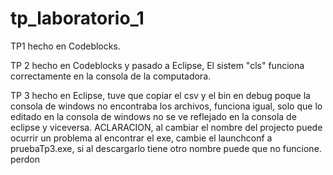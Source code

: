# tp_laboratorio_1

TP1 hecho en Codeblocks.














TP 2 hecho en Codeblocks y pasado a Eclipse, El sistem "cls" funciona correctamente en la consola de la computadora.
















TP 3 hecho en Eclipse, tuve que copiar el csv y el bin en debug poque la consola de windows no encontraba los archivos, funciona igual, solo que lo editado en la consola de windows no se ve reflejado en la consola de eclipse y viceversa.
ACLARACION, al cambiar el nombre del projecto puede ocurrir un problema al encontrar el exe, cambie el launchconf a pruebaTp3.exe, si al descargarlo tiene otro nombre puede que no funcione. perdon
